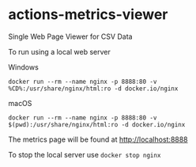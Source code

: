 # actions-metrics-viewer
Single Web Page Viewer for CSV Data

To run using a local web server

Windows
```
docker run --rm --name nginx -p 8888:80 -v %CD%:/usr/share/nginx/html:ro -d docker.io/nginx 
```

macOS 
```
docker run --rm --name nginx -p 8888:80 -v $(pwd):/usr/share/nginx/html:ro -d docker.io/nginx 
```

The metrics page will be found at  [http://localhost:8888](http://localhost:8888) 

To stop the local server use `docker stop nginx`



